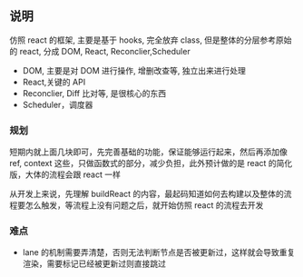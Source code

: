 ## 说明

仿照 react 的框架, 主要是基于 hooks, 完全放弃 class, 但是整体的分层参考原始的 react, 分成 DOM, React, Reconclier,Scheduler

- DOM, 主要是对 DOM 进行操作, 增删改查等, 独立出来进行处理
- React,关键的 API
- Reconclier, Diff 比对等, 是很核心的东西
- Scheduler，调度器

### 规划

短期内就上面几块即可，先完善基础的功能，保证能够运行起来，然后再添加像 ref, context 这些，只做函数式的部分，减少负担，此外预计做的是 react 的简化版，大体的流程会跟 react 一样

从开发上来说，先理解 buildReact 的内容，最起码知道如何去构建以及整体的流程要怎么触发，等流程上没有问题之后，就开始仿照 react 的流程去开发

### 难点

- lane 的机制需要弄清楚，否则无法判断节点是否被更新过，这样就会导致重复渲染，需要标记已经被更新过则直接跳过
